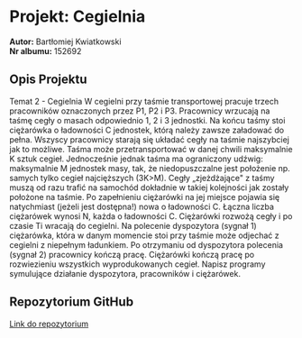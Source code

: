 # Projekt: Cegielnia

**Autor:** Bartłomiej Kwiatkowski  
**Nr albumu:** 152692

## Opis Projektu
Temat 2 - Cegielnia
W cegielni przy taśmie transportowej pracuje trzech pracowników oznaczonych przez P1, P2 i P3.
Pracownicy wrzucają na taśmę cegły o masach odpowiednio 1, 2 i 3 jednostki. Na końcu taśmy stoi
ciężarówka o ładowności C jednostek, którą należy zawsze załadować do pełna. Wszyscy pracownicy
starają się układać cegły na taśmie najszybciej jak to możliwe. Taśma może przetransportować w
danej chwili maksymalnie K sztuk cegieł. Jednocześnie jednak taśma ma ograniczony udźwig:
maksymalnie M jednostek masy, tak, że niedopuszczalne jest położenie np. samych tylko cegieł
najcięższych (3K>M). Cegły „zjeżdżające" z taśmy muszą od razu trafić na samochód dokładnie w
takiej kolejności jak zostały położone na taśmie. Po zapełnieniu ciężarówki na jej miejsce pojawia się
natychmiast (jeżeli jest dostępna!) nowa o ładowności C. Łączna liczba ciężarówek wynosi N, każda
o ładowności C. Ciężarówki rozwożą cegły i po czasie Ti wracają do cegielni. Na polecenie
dyspozytora (sygnał 1) ciężarówka, która w danym momencie stoi przy taśmie może odjechać z
cegielni z niepełnym ładunkiem. Po otrzymaniu od dyspozytora polecenia (sygnał 2) pracownicy
kończą pracę. Ciężarówki kończą pracę po rozwiezieniu wszystkich wyprodukowanych cegieł.
Napisz programy symulujące działanie dyspozytora, pracowników i ciężarówek.
## Repozytorium GitHub

[Link do repozytorium](https://github.com/BartlomiejKwiatkowsk/Cegielnia)  

